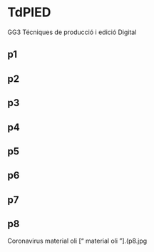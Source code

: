 # TdPIED
GG3 Técniques  de producció  i edició Digital
## p1



## p2
 

## p3

## p4


## p5

## p6

## p7


## p8
Coronavirus material oli [“ material oli ”].(p8.jpg

